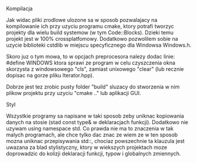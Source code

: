 Kompilacja

  Jak widac pliki zrodlowe ulozone sa w sposob pozwalajacy
na kompilowanie ich przy uzyciu programu cmake, ktory potrafi
tworzyc projekty dla wielu build systemow (w tym Code::Blocks). Dzieki temu
projekt jest w 100% crossplatfomowy. Dodatkowo pozwolilem sobie
na uzycie biblioteki cstdlib w miejscu specyficznego dla Windowsa
Windows.h.

  Skoro juz o tym mowa, to w opcjach preprocesora nalezy dodac linie:
#define WINDOWS
ktora sprawi ze program w celu czyszczenia okna skorzysta z windowsowego
"cls", zamiast unixowego "clear" (lub recznie dopisac na gorze pliku Iterator.hpp).

  Dobrze jest tez zrobic pusty folder "build" sluzacy do stworzenia w nim plikow projektu przy uzyciu
"cmake .." lub aplikacji GUI.

Styl

  Wszystkie programy sa napisane w taki sposob zeby
uniknac kopiowania danych na stosie (stad const type& w
deklaracjach funkcji). Dodatkowo nie uzywam using namespace std.
Co prawda nie ma to znaczenia w tak malych programach, ale chce 
tylko dac znac ze wiem ze w ten sposob mozna uniknac przepisywania
std::, chociaz powszechnie ta klauzula jest uwazana za blad stylistyczny,
ktory w wiekszych projektach moze doprowadzic do kolizji deklaracji
funkcji, typow i globalnych zmiennych.
